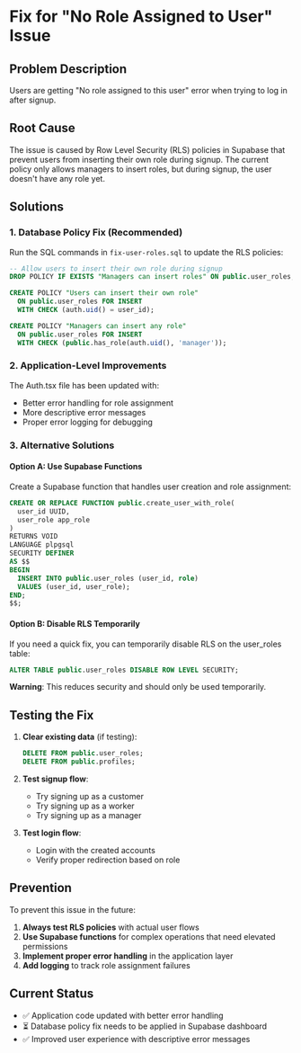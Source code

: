 # Fix for "No Role Assigned to User" Issue

## Problem Description
Users are getting "No role assigned to this user" error when trying to log in after signup.

## Root Cause
The issue is caused by Row Level Security (RLS) policies in Supabase that prevent users from inserting their own role during signup. The current policy only allows managers to insert roles, but during signup, the user doesn't have any role yet.

## Solutions

### 1. Database Policy Fix (Recommended)
Run the SQL commands in `fix-user-roles.sql` to update the RLS policies:

```sql
-- Allow users to insert their own role during signup
DROP POLICY IF EXISTS "Managers can insert roles" ON public.user_roles;

CREATE POLICY "Users can insert their own role"
  ON public.user_roles FOR INSERT
  WITH CHECK (auth.uid() = user_id);

CREATE POLICY "Managers can insert any role"
  ON public.user_roles FOR INSERT
  WITH CHECK (public.has_role(auth.uid(), 'manager'));
```

### 2. Application-Level Improvements
The Auth.tsx file has been updated with:
- Better error handling for role assignment
- More descriptive error messages
- Proper error logging for debugging

### 3. Alternative Solutions

#### Option A: Use Supabase Functions
Create a Supabase function that handles user creation and role assignment:

```sql
CREATE OR REPLACE FUNCTION public.create_user_with_role(
  user_id UUID,
  user_role app_role
)
RETURNS VOID
LANGUAGE plpgsql
SECURITY DEFINER
AS $$
BEGIN
  INSERT INTO public.user_roles (user_id, role)
  VALUES (user_id, user_role);
END;
$$;
```

#### Option B: Disable RLS Temporarily
If you need a quick fix, you can temporarily disable RLS on the user_roles table:

```sql
ALTER TABLE public.user_roles DISABLE ROW LEVEL SECURITY;
```

**Warning**: This reduces security and should only be used temporarily.

## Testing the Fix

1. **Clear existing data** (if testing):
   ```sql
   DELETE FROM public.user_roles;
   DELETE FROM public.profiles;
   ```

2. **Test signup flow**:
   - Try signing up as a customer
   - Try signing up as a worker  
   - Try signing up as a manager

3. **Test login flow**:
   - Login with the created accounts
   - Verify proper redirection based on role

## Prevention

To prevent this issue in the future:

1. **Always test RLS policies** with actual user flows
2. **Use Supabase functions** for complex operations that need elevated permissions
3. **Implement proper error handling** in the application layer
4. **Add logging** to track role assignment failures

## Current Status
- ✅ Application code updated with better error handling
- ⏳ Database policy fix needs to be applied in Supabase dashboard
- ✅ Improved user experience with descriptive error messages

